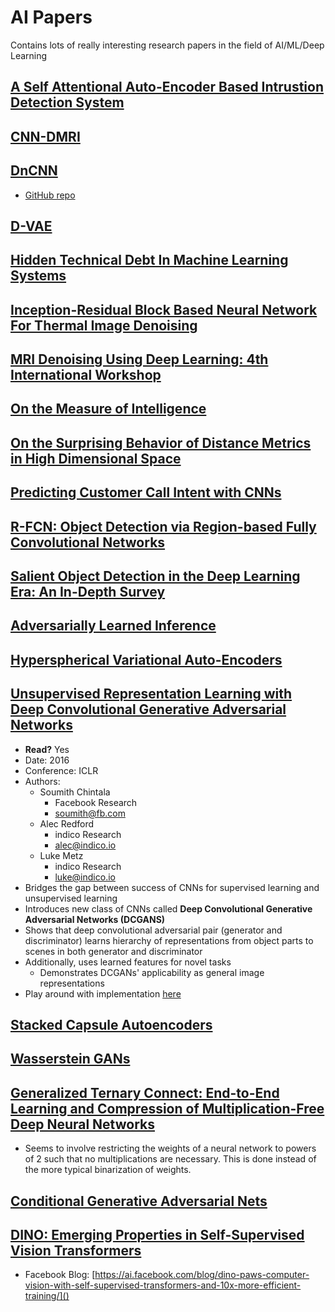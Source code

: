 # AI Papers
Contains lots of really interesting research papers in the field of AI/ML/Deep Learning

## [A Self Attentional Auto-Encoder Based Intrustion Detection System](https://www.researchgate.net/publication/342873179_A_Self-Attentional_Auto_Encoder_based_Intrusion_Detection_System)

## [CNN-DMRI](https://www.sciencedirect.com/science/article/abs/pii/S0167865520301203)

## [DnCNN](https://arxiv.org/abs/1608.03981)
- [GitHub repo](https://github.com/cszn/DnCNN)

## [D-VAE](https://arxiv.org/abs/1904.11088)

## [Hidden Technical Debt In Machine Learning Systems](https://papers.nips.cc/paper/5656-hidden-technical-debt-in-machine-learning-systems.pdf)

## [Inception-Residual Block Based Neural Network For Thermal Image Denoising](https://arxiv.org/abs/1810.13169)

## [MRI Denoising Using Deep Learning: 4th International Workshop](https://www.researchgate.net/publication/327647791_MRI_Denoising_Using_Deep_Learning_4th_International_Workshop_Patch-MI_2018_Held_in_Conjunction_with_MICCAI_2018_Granada_Spain_September_20_2018_Proceedings)

## [On the Measure of Intelligence](https://arxiv.org/abs/1911.01547)

## [On the Surprising Behavior of Distance Metrics in High Dimensional Space](https://bib.dbvis.de/uploadedFiles/155.pdf)

## [Predicting Customer Call Intent with CNNs](https://arxiv.org/abs/1907.03715)

## [R-FCN: Object Detection via Region-based Fully Convolutional Networks](https://arxiv.org/abs/1605.06409)

## [Salient Object Detection in the Deep Learning Era: An In-Depth Survey](https://arxiv.org/abs/1904.09146)

## [Adversarially Learned Inference](https://arxiv.org/pdf/1606.00704.pdf)

## [Hyperspherical Variational Auto-Encoders](https://www.researchgate.net/publication/324182043_Hyperspherical_Variational_Auto-Encoders)

## [Unsupervised Representation Learning with Deep Convolutional Generative Adversarial Networks](https://arxiv.org/pdf/1511.06434v1.pdf)
- **Read?** Yes
- Date: 2016
- Conference: ICLR
- Authors:
	- Soumith Chintala 
		- Facebook Research
		- soumith@fb.com
	- Alec Redford
		- indico Research
		- alec@indico.io
	- Luke Metz
		- indico Research
		- luke@indico.io
- Bridges the gap between success of CNNs for supervised learning and unsupervised learning
- Introduces new class of CNNs called **Deep Convolutional Generative Adversarial Networks (DCGANS)**
- Shows that deep convolutional adversarial pair (generator and discriminator) learns hierarchy of 
representations from object parts to scenes in both generator and discriminator
- Additionally, uses learned features for novel tasks
	- Demonstrates DCGANs' applicability as general image representations
- Play around with implementation [here](notebooks/DCGANs.ipynb)

## [Stacked Capsule Autoencoders](https://arxiv.org/pdf/1906.06818.pdf)

## [Wasserstein GANs](https://arxiv.org/pdf/1701.07875.pdf)

## [Generalized Ternary Connect: End-to-End Learning and Compression of Multiplication-Free Deep Neural Networks](https://arxiv.org/abs/1811.04985)
- Seems to involve restricting the weights of a neural network to powers of 2 such that no multiplications are necessary. This is done instead of the more typical binarization of weights.

## [Conditional Generative Adversarial Nets](https://arxiv.org/pdf/1411.1784.pdf)

## [DINO: Emerging Properties in Self-Supervised Vision Transformers](https://arxiv.org/abs/2104.14294)
- Facebook Blog: [https://ai.facebook.com/blog/dino-paws-computer-vision-with-self-supervised-transformers-and-10x-more-efficient-training/]()
